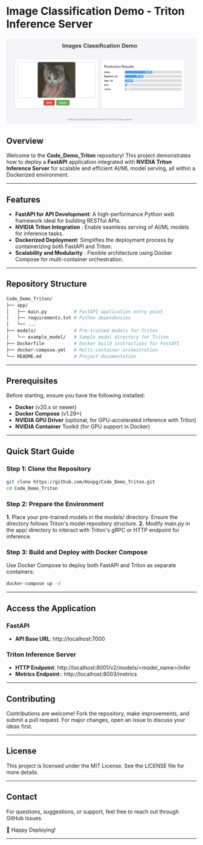 # Image Classification Demo - Triton Inference Server

![Demo Screenshot](Demo.png)

## Overview

Welcome to the **Code_Demo_Triton** repository! This project demonstrates how to deploy a **FastAPI** application integrated with **NVIDIA Triton Inference Server** for scalable and efficient AI/ML model serving, all within a Dockerized environment.

---

## Features

- **FastAPI for API Development**: A high-performance Python web framework ideal for building RESTful APIs.
- **NVIDIA Triton Integration** : Enable seamless serving of AI/ML models for inference tasks.
- **Dockerized Deployment**: Simplifies the deployment process by containerizing both FastAPI and Triton.
- **Scalability and Modularity** : Flexible architecture using Docker Compose for multi-container orchestration.
---
## Repository Structure

```bash
Code_Demo_Triton/
├── app/
│   ├── main.py          # FastAPI application entry point
│   ├── requirements.txt # Python dependencies
│   └── ...
├── models/              # Pre-trained models for Triton
│   └── example_model/   # Sample model directory for Triton
├── Dockerfile           # Docker build instructions for FastAPI
├── docker-compose.yml   # Multi-container orchestration
└── README.md            # Project documentation

```
---

## Prerequisites
Before starting, ensure you have the following installed:

- **Docker** (v20.x or newer)
- **Docker Compose** (v1.29+)
- **NVIDIA GPU Driver** (optional, for GPU-accelerated inference with Triton)
- **NVIDIA Container** Toolkit (for GPU support in Docker)

---

## Quick Start Guide

### Step 1: Clone the Repository
```bash
git clone https://github.com/Honpg/Code_Demo_Triton.git
cd Code_Demo_Triton
```

### Step 2: Prepare the Environment
**1.** Place your pre-trained models in the models/ directory. Ensure the directory follows Triton's model repository structure.
**2.** Modify main.py in the app/ directory to interact with Triton's gRPC or HTTP endpoint for inference.

### Step 3: Build and Deploy with Docker Compose
Use Docker Compose to deploy both FastAPI and Triton as separate containers:
```bash
docker-compose up -d
```

---

## Access the Application
### **FastAPI**
- **API Base URL**: http://localhost:7000

### **Triton Inference Server**
- **HTTP Endpoint**: http://localhost:8001/v2/models/<model_name>/infer
- **Metrics Endpoint**:: http://localhost:8003/metrics

---

## Contributing
Contributions are welcome! Fork the repository, make improvements, and submit a pull request. For major changes, open an issue to discuss your ideas first.

---
## License
This project is licensed under the MIT License. See the LICENSE file for more details.

---
## Contact
For questions, suggestions, or support, feel free to reach out through GitHub Issues.

🚀 Happy Deploying!

---
